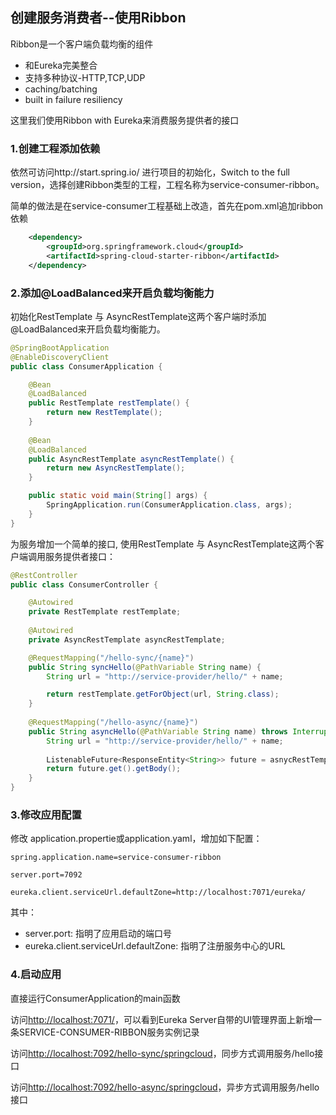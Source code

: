 ## 创建服务消费者--使用Ribbon

Ribbon是一个客户端负载均衡的组件
 * 和Eureka完美整合
 * 支持多种协议-HTTP,TCP,UDP
 * caching/batching
 * built in failure resiliency
 
 这里我们使用Ribbon with Eureka来消费服务提供者的接口

### 1.创建工程添加依赖

依然可访问http://start.spring.io/ 进行项目的初始化，Switch to the full version，选择创建Ribbon类型的工程，工程名称为service-consumer-ribbon。

简单的做法是在service-consumer工程基础上改造，首先在pom.xml追加ribbon依赖

```xml
	<dependency>
		<groupId>org.springframework.cloud</groupId>
		<artifactId>spring-cloud-starter-ribbon</artifactId>
	</dependency>
```

### 2.添加@LoadBalanced来开启负载均衡能力

初始化RestTemplate 与 AsyncRestTemplate这两个客户端时添加@LoadBalanced来开启负载均衡能力。

```Java
@SpringBootApplication
@EnableDiscoveryClient
public class ConsumerApplication {

	@Bean
	@LoadBalanced
	public RestTemplate restTemplate() {
		return new RestTemplate();
	}
	
	@Bean
	@LoadBalanced
	public AsyncRestTemplate asyncRestTemplate() {
		return new AsyncRestTemplate();
	}

	public static void main(String[] args) {
		SpringApplication.run(ConsumerApplication.class, args);
	}
}
```

为服务增加一个简单的接口,  使用RestTemplate 与 AsyncRestTemplate这两个客户端调用服务提供者接口：

```Java
@RestController
public class ConsumerController {

	@Autowired
	private RestTemplate restTemplate;
	
	@Autowired 
	private AsyncRestTemplate asyncRestTemplate;

	@RequestMapping("/hello-sync/{name}")
	public String syncHello(@PathVariable String name) {
		String url = "http://service-provider/hello/" + name;

		return restTemplate.getForObject(url, String.class);
	}
	
	@RequestMapping("/hello-async/{name}")
	public String asyncHello(@PathVariable String name) throws InterruptedException, ExecutionException {
		String url = "http://service-provider/hello/" + name;
		
		ListenableFuture<ResponseEntity<String>> future = asnycRestTemplate.getForEntity(url, String.class);
		return future.get().getBody();
	}
}	
```

### 3.修改应用配置
修改 application.propertie或application.yaml，增加如下配置：

```
spring.application.name=service-consumer-ribbon

server.port=7092

eureka.client.serviceUrl.defaultZone=http://localhost:7071/eureka/
```
其中：

* server.port: 指明了应用启动的端口号
* eureka.client.serviceUrl.defaultZone: 指明了注册服务中心的URL

### 4.启动应用
直接运行ConsumerApplication的main函数

访问[http://localhost:7071/](http://localhost:7071/)，可以看到Eureka Server自带的UI管理界面上新增一条SERVICE-CONSUMER-RIBBON服务实例记录

访问[http://localhost:7092/hello-sync/springcloud](http://localhost:7092/hello-sync/springcloud)，同步方式调用服务/hello接口

访问[http://localhost:7092/hello-async/springcloud](http://localhost:7092/hello-async/springcloud)，异步方式调用服务/hello接口

